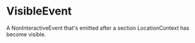 # VisibleEvent
A NonInteractiveEvent that's emitted after a section LocationContext has become visible.
